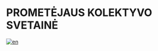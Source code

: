 # PROMETĖJAUS KOLEKTYVO SVETAINĖ

[![en](https://img.shields.io/badge/lang-en-red.svg)](/README.md)
